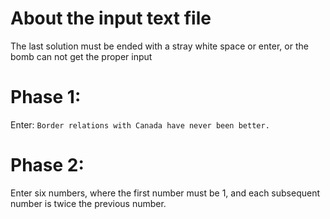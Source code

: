 # About the input text file

The last solution must be ended with a stray white space or enter, or
the bomb can not get the proper input

# Phase 1:

Enter: `Border relations with Canada have never been better.`

# Phase 2:

Enter six numbers, where the first number must be 1, and each subsequent number is twice the previous number.